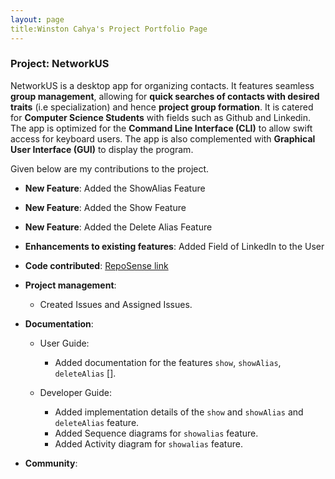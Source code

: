 ```yaml
---
layout: page
title:Winston Cahya's Project Portfolio Page
---
```


### Project: NetworkUS

NetworkUS is a desktop app for organizing contacts. It features seamless **group management**, allowing for **quick searches of contacts with desired traits** (i.e specialization) and hence **project group formation**. It is catered for **Computer Science Students** with fields such as Github and Linkedin. The app is optimized for the **Command Line Interface (CLI)** to allow swift access for keyboard users. The app is also complemented with **Graphical User Interface (GUI)** to display the program.

Given below are my contributions to the project.

* **New Feature**: Added the ShowAlias Feature
* **New Feature**: Added the Show Feature
* **New Feature**: Added the Delete Alias Feature

* **Enhancements to existing features**: Added Field of LinkedIn to the User

* **Code contributed**: [RepoSense link](https://nus-cs2103-ay2122s1.github.io/tp-dashboard/#breakdown=true&search=CommanderW324)

* **Project management**:
    * Created Issues and Assigned Issues.

* **Documentation**:
    * User Guide:
        * Added documentation for the features `show`, `showAlias`, `deleteAlias` [].

    * Developer Guide:
        * Added implementation details of the `show` and `showAlias` and `deleteAlias` feature.
        * Added Sequence diagrams for `showalias` feature.
        * Added Activity diagram for `showalias` feature.


* **Community**: